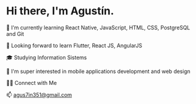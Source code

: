 # Hi there, I'm Agustín.

🔭 I'm currently learning React Native, JavaScript, HTML, CSS, PostgreSQL and Git

💞️ Looking forward to learn Flutter, React JS, AngularJS

🎓 Studying Information Sistems

👀 I'm super interested in mobile applications development and web design


🤝🏻 Connect with Me 

📫 agus7in351@gmail.com

